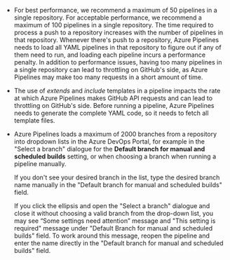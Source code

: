 * For best performance, we recommend a maximum of 50 pipelines in a single repository. For acceptable performance, we recommend a maximum of 100 pipelines in a single repository. The time required to process a push to a repository increases with the number of pipelines in that repository. Whenever there's push to a repository, Azure Pipelines needs to load all YAML pipelines in that repository to figure out if any of them need to run, and loading each pipeline incurs a performance penalty. In addition to performance issues, having too many pipelines in a single repository can lead to throttling on GitHub's side, as Azure Pipelines may make too many requests in a short amount of time.
* The use of _extends_ and _include_ templates in a pipeline impacts the rate at which Azure Pipelines makes GitHub API requests and can lead to throttling on GitHub's side. Before running a pipeline, Azure Pipelines needs to generate the complete YAML code, so it needs to fetch all template files.
* Azure Pipelines loads a maximum of 2000 branches from a repository into dropdown lists in the Azure DevOps Portal, for example in the "Select a branch" dialogue for the **Default branch for manual and scheduled builds** setting, or when choosing a branch when running a pipeline manually.
   
  If you don't see your desired branch in the list, type the desired branch name manually in the "Default branch for manual and scheduled builds" field.
 
  If you click the ellipsis and open the "Select a branch" dialogue and close it without choosing a valid branch from the drop-down list, you may see “Some settings need attention” 
  message and "This setting is required" message under "Default Branch for manual and scheduled builds" field. To work around this message, reopen the pipeline and enter the name 
  directly in the "Default branch for manual and scheduled builds" field.

